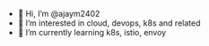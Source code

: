 - 👋 Hi, I’m @ajaym2402
- 👀 I’m interested in cloud, devops, k8s and related
- 🌱 I’m currently learning k8s, istio, envoy

<!---
ajaym2402/ajaym2402 is a ✨ special ✨ repository because its `README.md` (this file) appears on your GitHub profile.
You can click the Preview link to take a look at your changes.
--->
